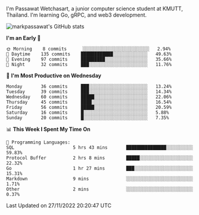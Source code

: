 
I'm Passawat Wetchasart, a junior computer science student at KMUTT, Thailand. I'm learning Go, gRPC, and web3 development.


![markpassawat's GitHub stats](https://github-readme-stats.vercel.app/api?username=markpassawat&show_icons=true&theme=radical)

<!--START_SECTION:waka-->
**I'm an Early 🐤** 

```text
🌞 Morning    8 commits      ░░░░░░░░░░░░░░░░░░░░░░░░░   2.94% 
🌆 Daytime    135 commits    ████████████░░░░░░░░░░░░░   49.63% 
🌃 Evening    97 commits     █████████░░░░░░░░░░░░░░░░   35.66% 
🌙 Night      32 commits     ███░░░░░░░░░░░░░░░░░░░░░░   11.76%

```
📅 **I'm Most Productive on Wednesday** 

```text
Monday       36 commits     ███░░░░░░░░░░░░░░░░░░░░░░   13.24% 
Tuesday      39 commits     ███░░░░░░░░░░░░░░░░░░░░░░   14.34% 
Wednesday    60 commits     █████░░░░░░░░░░░░░░░░░░░░   22.06% 
Thursday     45 commits     ████░░░░░░░░░░░░░░░░░░░░░   16.54% 
Friday       56 commits     █████░░░░░░░░░░░░░░░░░░░░   20.59% 
Saturday     16 commits     █░░░░░░░░░░░░░░░░░░░░░░░░   5.88% 
Sunday       20 commits     █░░░░░░░░░░░░░░░░░░░░░░░░   7.35%

```


📊 **This Week I Spent My Time On** 

```text
💬 Programming Languages: 
SQL                      5 hrs 43 mins       ███████████████░░░░░░░░░░   59.83% 
Protocol Buffer          2 hrs 8 mins        █████░░░░░░░░░░░░░░░░░░░░   22.32% 
Go                       1 hr 27 mins        ███░░░░░░░░░░░░░░░░░░░░░░   15.31% 
Markdown                 9 mins              ░░░░░░░░░░░░░░░░░░░░░░░░░   1.71% 
Other                    2 mins              ░░░░░░░░░░░░░░░░░░░░░░░░░   0.37%

```


 Last Updated on 27/11/2022 20:20:47 UTC
<!--END_SECTION:waka-->

<!--
**markpassawat/markpassawat** is a ✨ _special_ ✨ repository because its `README.md` (this file) appears on your GitHub profile.

Here are some ideas to get you started:

- 🔭 I’m currently working on ...
- 🌱 I’m currently learning ...
- 👯 I’m looking to collaborate on ...
- 🤔 I’m looking for help with ...
- 💬 Ask me about ...
- 📫 How to reach me: ...
- 😄 Pronouns: He/Him
- ⚡ Fun fact: ...
-->
